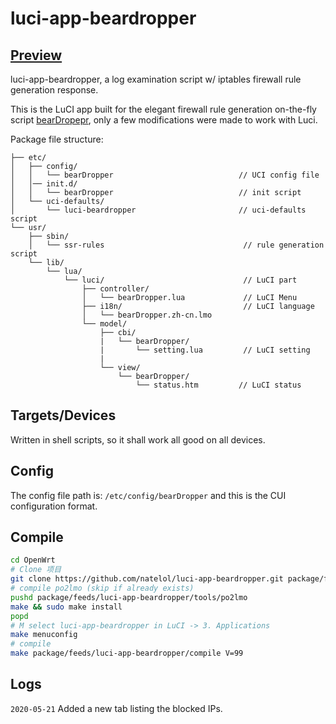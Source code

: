luci-app-beardropper
===

[Preview][preview]
---
luci-app-beardropper, a log examination script w/ iptables firewall rule generation response.
 
 This is the LuCI app built for the elegant firewall rule generation on-the-fly script [bearDropepr][bearDropper], only a few modifications were made to work with Luci.
 

 Package file structure:

```
├── etc/
│   ├── config/
│   │   └── bearDropper                            // UCI config file
│   │── init.d/
│   │   └── bearDropper                            // init script
│   └── uci-defaults/
│       └── luci-beardropper                       // uci-defaults script
└── usr/
    ├── sbin/
    │   └── ssr-rules                               // rule generation script
    └── lib/
        └── lua/
            └── luci/                               // LuCI part
                ├── controller/
                │   └── bearDropper.lua             // LuCI Menu
                ├── i18n/                           // LuCI language
                │   └── bearDropper.zh-cn.lmo
                └── model/
                    ├── cbi/
                    |   └── bearDropper/
                    |       └── setting.lua         // LuCI setting
                    |      
                    └── view/
                        └── bearDropper/
                            └── status.htm         // LuCI status
```


Targets/Devices
---
Written in shell scripts, so it shall work all good on all devices.


Config
---
The config file path is: `/etc/config/bearDropper`  and this is the CUI configuration format.

Compile
---
```bash
cd OpenWrt
# Clone 项目
git clone https://github.com/natelol/luci-app-beardropper.git package/feeds/luci-app-beardropper
# compile po2lmo (skip if already exists)
pushd package/feeds/luci-app-beardropper/tools/po2lmo
make && sudo make install
popd
# M select luci-app-beardropper in LuCI -> 3. Applications
make menuconfig
# compile
make package/feeds/luci-app-beardropper/compile V=99
```


Logs
---
`2020-05-21` Added a new tab listing the blocked IPs.


 [preview]: https://github.com/natelol/luci-app-beardropper/tree/master/preview
 [bearDropper]: https://github.com/robzr/bearDropper
